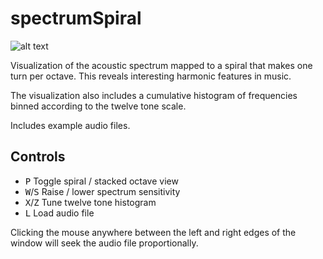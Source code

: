 # spectrumSpiral

![alt text](screenshot)

Visualization of the acoustic spectrum mapped to a spiral that makes one turn per octave. This reveals interesting harmonic features in music.

The visualization also includes a cumulative histogram of frequencies binned according to the twelve tone scale.

Includes example audio files.

## Controls

- <kbd>P</kbd> Toggle spiral / stacked octave view
- <kbd>W</kbd>/<kbd>S</kbd> Raise / lower spectrum sensitivity
- <kbd>X</kbd>/<kbd>Z</kbd> Tune twelve tone histogram
- <kbd>L</kbd> Load audio file

Clicking the mouse anywhere between the left and right edges of the window will seek the audio file proportionally.

[screenshot]: https://github.com/akuczala/processing-sketches/spectrumSpiral/spiral-screenshot.png "screenshot"